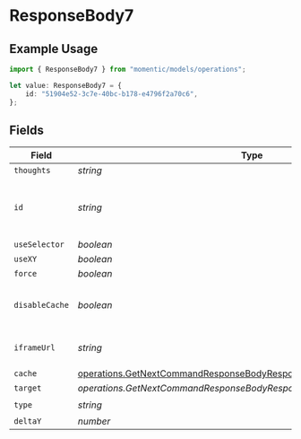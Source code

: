 # ResponseBody7

## Example Usage

```typescript
import { ResponseBody7 } from "momentic/models/operations";

let value: ResponseBody7 = {
    id: "51904e52-3c7e-40bc-b178-e4796f2a70c6",
};
```

## Fields

| Field                                                                                                                                                        | Type                                                                                                                                                         | Required                                                                                                                                                     | Description                                                                                                                                                  |
| ------------------------------------------------------------------------------------------------------------------------------------------------------------ | ------------------------------------------------------------------------------------------------------------------------------------------------------------ | ------------------------------------------------------------------------------------------------------------------------------------------------------------ | ------------------------------------------------------------------------------------------------------------------------------------------------------------ |
| `thoughts`                                                                                                                                                   | *string*                                                                                                                                                     | :heavy_minus_sign:                                                                                                                                           | N/A                                                                                                                                                          |
| `id`                                                                                                                                                         | *string*                                                                                                                                                     | :heavy_check_mark:                                                                                                                                           | unique identifier to this step, used for step cache                                                                                                          |
| `useSelector`                                                                                                                                                | *boolean*                                                                                                                                                    | :heavy_minus_sign:                                                                                                                                           | N/A                                                                                                                                                          |
| `useXY`                                                                                                                                                      | *boolean*                                                                                                                                                    | :heavy_minus_sign:                                                                                                                                           | N/A                                                                                                                                                          |
| `force`                                                                                                                                                      | *boolean*                                                                                                                                                    | :heavy_minus_sign:                                                                                                                                           | N/A                                                                                                                                                          |
| `disableCache`                                                                                                                                               | *boolean*                                                                                                                                                    | :heavy_minus_sign:                                                                                                                                           | disable element caching for this step                                                                                                                        |
| `iframeUrl`                                                                                                                                                  | *string*                                                                                                                                                     | :heavy_minus_sign:                                                                                                                                           | url or url regex for the iframe                                                                                                                              |
| `cache`                                                                                                                                                      | [operations.GetNextCommandResponseBodyResponse200ApplicationJSONCache](../../models/operations/getnextcommandresponsebodyresponse200applicationjsoncache.md) | :heavy_minus_sign:                                                                                                                                           | N/A                                                                                                                                                          |
| `target`                                                                                                                                                     | *operations.GetNextCommandResponseBodyResponse200ApplicationJSONTarget*                                                                                      | :heavy_minus_sign:                                                                                                                                           | N/A                                                                                                                                                          |
| `type`                                                                                                                                                       | *string*                                                                                                                                                     | :heavy_check_mark:                                                                                                                                           | N/A                                                                                                                                                          |
| `deltaY`                                                                                                                                                     | *number*                                                                                                                                                     | :heavy_minus_sign:                                                                                                                                           | N/A                                                                                                                                                          |
